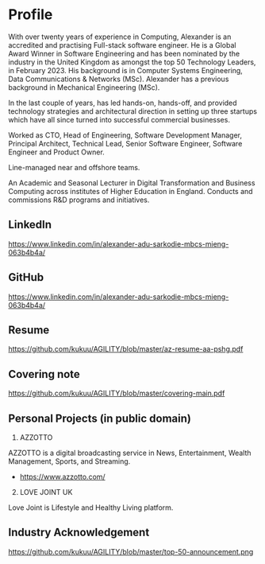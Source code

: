 # Profile
With over twenty years of experience in Computing, Alexander is an accredited and practising Full-stack software engineer. He is a Global Award Winner in Software Engineering and has been nominated by the industry in the United Kingdom as amongst the top 50 Technology Leaders, in February 2023. His background is in Computer Systems Engineering, Data Communications & Networks (MSc). Alexander has a previous background in Mechanical Engineering (MSc).

In the last couple of years, has led hands-on, hands-off, and provided technology strategies and architectural direction in setting up three startups which have all since turned into successful commercial businesses. 

Worked as CTO, Head of Engineering, Software  Development Manager, Principal Architect, Technical Lead,  Senior Software Engineer, Software Engineer and Product Owner.

Line-managed near and offshore teams.

An Academic and Seasonal Lecturer in Digital Transformation and Business Computing across institutes of Higher Education in England. Conducts and commissions R&D programs and initiatives.

## LinkedIn 
  https://www.linkedin.com/in/alexander-adu-sarkodie-mbcs-mieng-063b4b4a/
  
## GitHub 
  https://www.linkedin.com/in/alexander-adu-sarkodie-mbcs-mieng-063b4b4a/

## Resume 
  https://github.com/kukuu/AGILITY/blob/master/az-resume-aa-pshg.pdf

## Covering note   
 https://github.com/kukuu/AGILITY/blob/master/covering-main.pdf
  
## Personal Projects (in public domain)
  1. AZZOTTO
  
  AZZOTTO is a digital broadcasting service in News, Entertainment, Wealth Management, Sports, and Streaming. 
  - https://www.azzotto.com/
  
  2. LOVE JOINT UK
  
  Love Joint is Lifestyle and Healthy Living platform.


## Industry Acknowledgement
https://github.com/kukuu/AGILITY/blob/master/top-50-announcement.png


